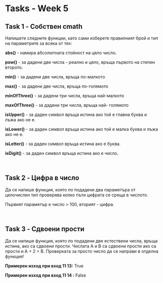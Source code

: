 # Tasks - Week 5

Task 1 - Собствен cmath
----------

Напишете следните функции, като сами изберете правилният брой и тип на параметрите за всяка от тях:

<b>abs()</b> - намира абсолютната стойност на цяло число.

<b>pow()</b> - за дадени две числа - реално и цяло, връща първото на степен второто.

<b>min()</b> - за дадени две числа, връща по-малкото

<b>max()</b> - за дадени две числа, връща по-голямото

<b>minOfThree()</b> - за дадени три числа, връща най-малкото

<b>maxOfThree()</b> - за дадени три числа, връща най- 
голямото

<b>isUpper()</b> - за даден символ връща истина ако той е 
главна буква и лъжа ако не е.

<b>isLower()</b> - за даден символ връща истина ако той е малка буква и лъжа ако не е.

<b>isLetter()</b> - за даден символ връща истина ако е буква.

<b>isDigit()</b> - за даден символ връща истина ако е число.  

<br>

Task 2 - Цифра в число
---------

Да се напише функция, която по подадени два параметъра от целочислен тип проверява колко пъти цифрата се среща в числото. 

Първият параметър е число > 100, вторият - цифра.

<br>

Task 3 - Сдвоени прости
---------

Да се напише функция, която по подадени две естествени числа, връща истина, ако са сдвоени прости. Числата A и B са сдвоени прости ако са прости и A + 2 = B. Проверката за просто число да се направи в отделна функция!

**Примерен изход при вход 11 13:** True

**Примерен изход при вход 11 14 :** False